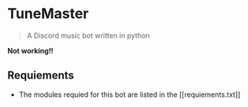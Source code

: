 
# TuneMaster

> A Discord music bot written in python

**Not working!!**

## Requiements
- The modules requied for this bot are listed in the [[requiements.txt]]